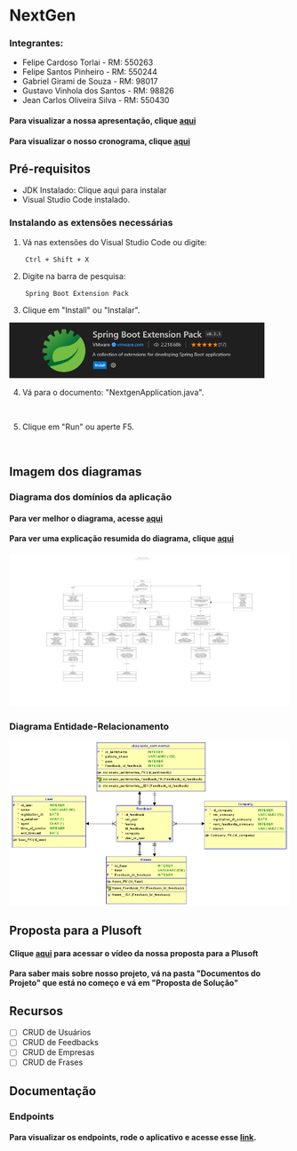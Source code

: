 # NextGen

### Integrantes:
- Felipe Cardoso Torlai - RM: 550263
- Felipe Santos Pinheiro - RM: 550244
- Gabriel Girami de Souza - RM: 98017
- Gustavo Vinhola dos Santos - RM: 98826
- Jean Carlos Oliveira Silva - RM: 550430

#### Para visualizar a nossa apresentação, clique <a href="https://youtu.be/KEzjEcPPCak">aqui</a>

#### Para visualizar o nosso cronograma, clique <a href="https://app.asana.com/0/1206957899412927/1206957914883745">aqui</a>

## Pré-requisitos

- JDK Instalado: Clique aqui para instalar
- Visual Studio Code instalado.

### Instalando as extensões necessárias

1. Vá nas extensões do Visual Studio Code ou digite:
```
    Ctrl + Shift + X
```
2. Digite na barra de pesquisa: 
```
    Spring Boot Extension Pack
```
3. Clique em "Install" ou "Instalar".

<img src="src/images/Spring Boot Extension Picture.png" height="100" title="nome imagem">

<br/>

4. Vá para o documento: "NextgenApplication.java".

<br/>

5. Clique em "Run" ou aperte F5.

<br/>

## Imagem dos diagramas

### Diagrama dos domínios da aplicação
#### Para ver melhor o diagrama, acesse <a href="https://lucid.app/lucidchart/a0fc1580-7050-44fe-aded-730dcba88d91/edit?viewport_loc=526%2C467%2C4267%2C1982%2CHWEp-vi-RSFO&invitationId=inv_3ceb64c0-1371-4540-99c9-09216c3434c0">aqui</a>

#### Para ver uma explicação resumida do diagrama, clique <a href="https://youtu.be/ScV3BzL0OvQ">aqui</a>

<img src="src/images/NextGen Project.png">

### Diagrama Entidade-Relacionamento

<img src="src/images/NextGen DER 2.png">


## Proposta para a Plusoft

#### Clique <a href="https://youtu.be/wQaMeada2r0">aqui</a> para acessar o vídeo da nossa proposta para a Plusoft

#### Para saber mais sobre nosso projeto, vá na pasta "Documentos do Projeto" que está no começo e vá em "Proposta de Solução"

## Recursos

- [ ] CRUD de Usuários
- [ ] CRUD de Feedbacks
- [ ] CRUD de Empresas
- [ ] CRUD de Frases

## Documentação

### Endpoints

#### Para visualizar os endpoints, rode o aplicativo e acesse esse <a href="http://localhost:8080/swagger-ui/index.html#/">link</a>.